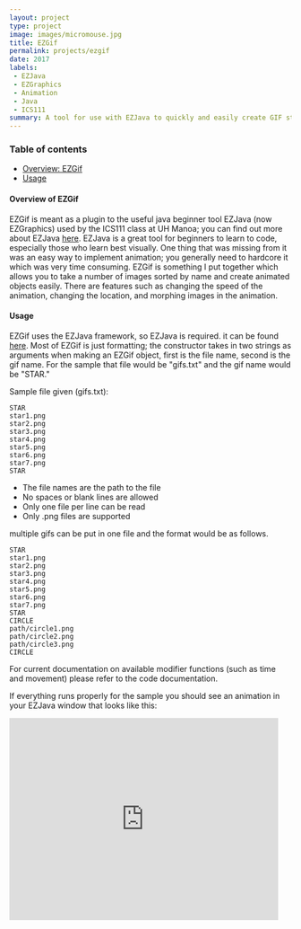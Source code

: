 ```yaml
---
layout: project
type: project
image: images/micromouse.jpg
title: EZGif
permalink: projects/ezgif
date: 2017
labels:
 - EZJava
 - EZGraphics
 - Animation
 - Java
 - ICS111
summary: A tool for use with EZJava to quickly and easily create GIF style animations.
---
```

 
### Table of contents

* [Overview: EZGif](#overview-of-ezgif)
* [Usage](#usage)

#### Overview of EZGif
EZGif is meant as a plugin to the useful java beginner tool EZJava (now EZGraphics) used by the ICS111 class at UH Manoa; you can find out more about EZJava [here](http://www2.hawaii.edu/~dylank/ics111/). EZJava is a great tool for beginners to learn to code, especially those who learn best visually. One thing that was missing from it was an easy way to implement animation; you generally need to hardcore it which was very time consuming. EZGif is something I put together which allows you to take a number of images sorted by name and create animated objects easily. There are features such as changing the speed of the animation, changing the location, and morphing images in the animation. 

#### Usage
EZGif uses the EZJava framework, so EZJava is required. it can be found [here](http://www2.hawaii.edu/~dylank/ics111/).
Most of EZGif is just formatting; the constructor takes in two strings as arguments when making an EZGif object, first is the file name, second is the gif name. For the sample that file would be "gifs.txt" and the gif name would be "STAR."

Sample file given (gifs.txt):
```
STAR
star1.png
star2.png
star3.png
star4.png
star5.png
star6.png
star7.png
STAR
```

<ul>
  <li>The file names are the path to the file</li>
  <li>No spaces or blank lines are allowed</li>
  <li>Only one file per line can be read</li>
  <li>Only .png files are supported</li>
</ul>

multiple gifs can be put in one file and the format would be as follows.
```
STAR
star1.png
star2.png
star3.png
star4.png
star5.png
star6.png
star7.png
STAR
CIRCLE
path/circle1.png
path/circle2.png
path/circle3.png
CIRCLE
```

For current documentation on available modifier functions (such as time and movement) please refer to the code documentation.

If everything runs properly for the sample you should see an animation in your EZJava window that looks like this:
<iframe src="https://giphy.com/embed/3o6fIYvQ3XZFvr3nK8" width="480" height="360" frameBorder="0" class="giphy-embed" allowFullScreen></iframe>
 

